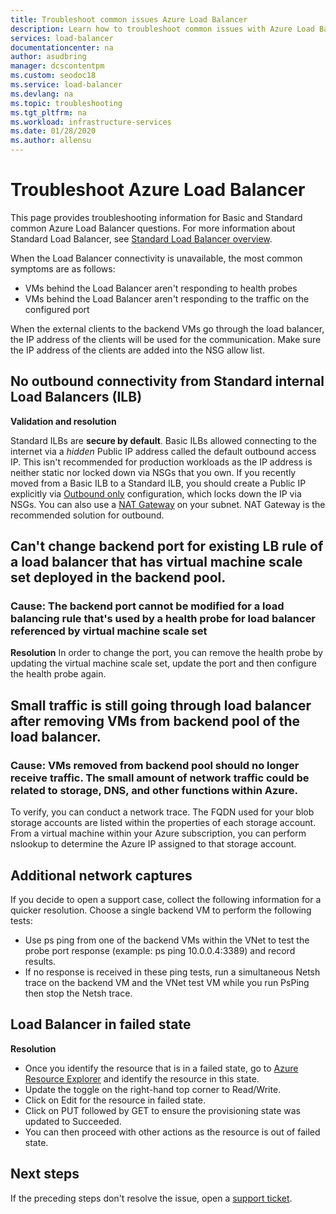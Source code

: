 ```yaml
---
title: Troubleshoot common issues Azure Load Balancer
description: Learn how to troubleshoot common issues with Azure Load Balancer.
services: load-balancer
documentationcenter: na
author: asudbring
manager: dcscontentpm
ms.custom: seodoc18
ms.service: load-balancer
ms.devlang: na
ms.topic: troubleshooting
ms.tgt_pltfrm: na
ms.workload: infrastructure-services
ms.date: 01/28/2020
ms.author: allensu
---
```


# Troubleshoot Azure Load Balancer

This page provides troubleshooting information for Basic and Standard common Azure Load Balancer questions. For more information about Standard Load Balancer, see [Standard Load Balancer overview](load-balancer-standard-diagnostics.md).

When the Load Balancer connectivity is unavailable, the most common symptoms are as follows:

- VMs behind the Load Balancer aren't responding to health probes 
- VMs behind the Load Balancer aren't responding to the traffic on the configured port

When the external clients to the backend VMs go through the load balancer, the IP address of the clients will be used for the communication. Make sure the IP address of the clients are added into the NSG allow list.

## No outbound connectivity from Standard internal Load Balancers (ILB)

**Validation and resolution**

Standard ILBs are **secure by default**. Basic ILBs allowed connecting to the internet via a *hidden* Public IP address called the default outbound access IP. This isn't recommended for production workloads as the IP address is neither static nor locked down via NSGs that you own. If you recently moved from a Basic ILB to a Standard ILB, you should create a Public IP explicitly via [Outbound only](egress-only.md) configuration, which locks down the IP via NSGs. You can also use a [NAT Gateway](../virtual-network/nat-gateway/nat-overview.md) on your subnet. NAT Gateway is the recommended solution for outbound.

## Can't change backend port for existing LB rule of a load balancer that has virtual machine scale set deployed in the backend pool.

### Cause: The backend port cannot be modified for a load balancing rule that's used by a health probe for load balancer referenced by virtual machine scale set

**Resolution**
In order to change the port, you can remove the health probe by updating the virtual machine scale set, update the port and then configure the health probe again.

## Small traffic is still going through load balancer after removing VMs from backend pool of the load balancer.

### Cause: VMs removed from backend pool should no longer receive traffic. The small amount of network traffic could be related to storage, DNS, and other functions within Azure.

To verify, you can conduct a network trace. The FQDN used for your blob storage accounts are listed within the properties of each storage account.  From a virtual machine within your Azure subscription, you can perform nslookup to determine the Azure IP assigned to that storage account.

## Additional network captures

If you decide to open a support case, collect the following information for a quicker resolution. Choose a single backend VM to perform the following tests:

- Use ps ping from one of the backend VMs within the VNet to test the probe port response (example: ps ping 10.0.0.4:3389) and record results. 
- If no response is received in these ping tests, run a simultaneous Netsh trace on the backend VM and the VNet test VM while you run PsPing then stop the Netsh trace.

## Load Balancer in failed state

**Resolution**

- Once you identify the resource that is in a failed state, go to [Azure Resource Explorer](https://resources.azure.com/) and identify the resource in this state.
- Update the toggle on the right-hand top corner to Read/Write.
- Click on Edit for the resource in failed state.
- Click on PUT followed by GET to ensure the provisioning state was updated to Succeeded.
- You can then proceed with other actions as the resource is out of failed state.

## Next steps

If the preceding steps don't resolve the issue, open a [support ticket](https://azure.microsoft.com/support/options/).
